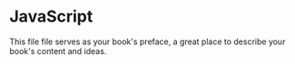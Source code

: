 # JavaScript

This file file serves as your book's preface, a great place to describe your book's content and ideas.
